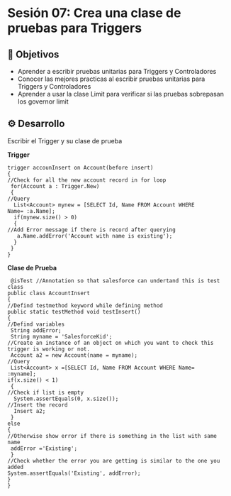 
# Sesión 07: Crea una clase de pruebas para Triggers

## :dart: Objetivos

- Aprender a escribir pruebas unitarias para Triggers y Controladores
- Conocer las mejores practicas al escribir pruebas unitarias para Triggers y Controladores
- Aprender a usar la clase Limit para verificar si las pruebas sobrepasan los governor limit

## ⚙ Desarrollo

Escribir el Trigger y su clase de prueba

<Strong>Trigger</Strong>

```
trigger accounInsert on Account(before insert)
{
//Check for all the new account record in for loop
 for(Account a : Trigger.New)
 {
//Query
  List<Account> mynew = [SELECT Id, Name FROM Account WHERE                                                      Name= :a.Name];
  if(mynew.size() > 0)
  {
//Add Error message if there is record after querying 
   a.Name.addError('Account with name is existing'); 
  }
 }
}
```

<strong>Clase de Prueba</strong>

 ```
  @isTest //Annotation so that salesforce can undertand this is test class
public class AccountInsert
{
//Defind testmethod keyword while defining method 
 public static testMethod void testInsert()
 {
//Defind variables
  String addError;
  String myname = 'SalesforceKid';
//Create an instance of an object on which you want to check this trigger is working or not. 
  Account a2 = new Account(name = myname);
//Query 
  List<Account> x =[SELECT Id, Name FROM Account WHERE Name=                                         :myname];
 if(x.size() < 1)
  {
//Check if list is empty  
   System.assertEquals(0, x.size());
//Insert the record
   Insert a2;
  }
else
 {
//Otherwise show error if there is something in the list with same name
  addError ='Existing';
  }
//Check whether the error you are getting is similar to the one you added
System.assertEquals('Existing', addError);
 }
}
```



